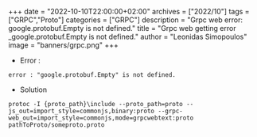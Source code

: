 +++
date = "2022-10-10T22:00:00+02:00"
archives = ["2022/10"]
tags = ["GRPC","Proto"]
categories = ["GRPC"]
description = "Grpc web error:  google.protobuf.Empty is not defined."
title =  "Grpc web  getting  error _google.protobuf.Empty is not defined."
author = "Leonidas Simopoulos"
image = "banners/grpc.png"
+++


* Error :
```
error : "google.protobuf.Empty" is not defined.
```
* Solution 
```
protoc -I {proto_path}\include --proto_path=proto --js_out=import_style=commonjs,binary:proto --grpc-web_out=import_style=commonjs,mode=grpcwebtext:proto pathToProto/someproto.proto
```

